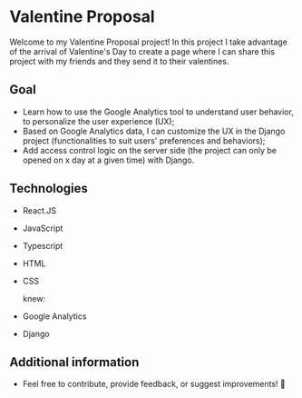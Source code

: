 # Valentine Proposal

Welcome to my Valentine Proposal project!
In this project I take advantage of the arrival of Valentine's Day to create a page where I can share this project with my friends and they send it to their valentines.

## Goal
- Learn how to use the Google Analytics tool to understand user behavior, to personalize the user experience (UX);
- Based on Google Analytics data, I can customize the UX in the Django project (functionalities to suit users' preferences and behaviors);
- Add access control logic on the server side (the project can only be opened on x day at a given time) with Django. 

## Technologies
- React.JS
- JavaScript
- Typescript
- HTML
- CSS
  
  knew:
- Google Analytics
- Django

## Additional information
- Feel free to contribute, provide feedback, or suggest improvements! 💪
